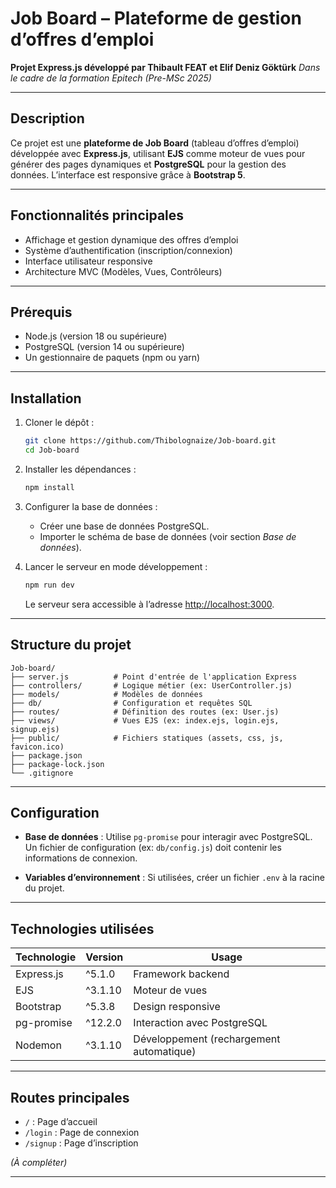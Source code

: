 # Job Board – Plateforme de gestion d’offres d’emploi

**Projet Express.js développé par Thibault FEAT et Elif Deniz Göktürk**
*Dans le cadre de la formation Epitech (Pre-MSc 2025)*

---

## Description

Ce projet est une **plateforme de Job Board** (tableau d’offres d’emploi) développée avec **Express.js**, utilisant **EJS** comme moteur de vues pour générer des pages dynamiques et **PostgreSQL** pour la gestion des données. L’interface est responsive grâce à **Bootstrap 5**.

---

## Fonctionnalités principales

- Affichage et gestion dynamique des offres d’emploi
- Système d’authentification (inscription/connexion)
- Interface utilisateur responsive
- Architecture MVC (Modèles, Vues, Contrôleurs)

---

## Prérequis

- Node.js (version 18 ou supérieure)
- PostgreSQL (version 14 ou supérieure)
- Un gestionnaire de paquets (npm ou yarn)

---

## Installation

1. Cloner le dépôt :
   ```bash
   git clone https://github.com/Thibolognaize/Job-board.git
   cd Job-board
   ```

2. Installer les dépendances :
   ```bash
   npm install
   ```

3. Configurer la base de données :
   - Créer une base de données PostgreSQL.
   - Importer le schéma de base de données (voir section *Base de données*).

4. Lancer le serveur en mode développement :
   ```bash
   npm run dev
   ```
   Le serveur sera accessible à l’adresse [http://localhost:3000](http://localhost:3000).

---

## Structure du projet

```
Job-board/
├── server.js          # Point d'entrée de l'application Express
├── controllers/       # Logique métier (ex: UserController.js)
├── models/            # Modèles de données
├── db/                # Configuration et requêtes SQL
├── routes/            # Définition des routes (ex: User.js)
├── views/             # Vues EJS (ex: index.ejs, login.ejs, signup.ejs)
├── public/            # Fichiers statiques (assets, css, js, favicon.ico)
├── package.json
├── package-lock.json
└── .gitignore
```

---

## Configuration

- **Base de données** : Utilise `pg-promise` pour interagir avec PostgreSQL.
  Un fichier de configuration (ex: `db/config.js`) doit contenir les informations de connexion.

- **Variables d’environnement** : Si utilisées, créer un fichier `.env` à la racine du projet.

---

## Technologies utilisées

| Technologie       | Version   | Usage                     |
|-------------------|-----------|---------------------------|
| Express.js        | ^5.1.0    | Framework backend         |
| EJS               | ^3.1.10   | Moteur de vues            |
| Bootstrap         | ^5.3.8    | Design responsive         |
| pg-promise        | ^12.2.0   | Interaction avec PostgreSQL|
| Nodemon           | ^3.1.10   | Développement (rechargement automatique) |

---

## Routes principales

- `/` : Page d’accueil
- `/login` : Page de connexion
- `/signup` : Page d’inscription

*(À compléter)*

---
